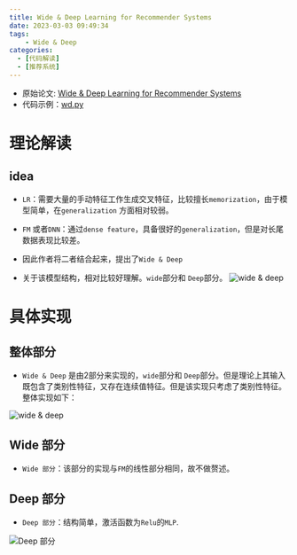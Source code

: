 ```yaml
---
title: Wide & Deep Learning for Recommender Systems
date: 2023-03-03 09:49:34
tags: 
    - Wide & Deep
categories: 
  - [代码解读]
  - [推荐系统]
---
```


* 原始论文: [Wide & Deep Learning for Recommender Systems](https://arxiv.org/abs/1606.07792)
* 代码示例：[wd.py](https://github.com/forrestneo/pytorch-fm/blob/master/torchfm/model/wd.py)

# 理论解读

## idea 
* `LR`：需要大量的手动特征工作生成交叉特征，比较擅长`memorization`，由于模型简单，在`generalization` 方面相对较弱。
* `FM` 或者`DNN`：通过`dense feature`，具备很好的`generalization`，但是对长尾数据表现比较差。
* 因此作者将二者结合起来，提出了`Wide & Deep`

* 关于该模型结构，相对比较好理解。`wide`部分和 `Deep`部分。
![wide & deep](./wd.png)

# 具体实现
## 整体部分
* `Wide & Deep` 是由2部分来实现的，`wide`部分和 `Deep`部分。但是理论上其输入既包含了类别性特征，又存在连续值特征。但是该实现只考虑了类别性特征。整体实现如下：

![wide & deep](./wd2.png)

## Wide 部分
* `Wide 部分`：该部分的实现与`FM`的线性部分相同，故不做赘述。

## Deep 部分
* `Deep 部分`：结构简单，激活函数为`Relu`的`MLP`.

![Deep 部分](./wd2_2.png)